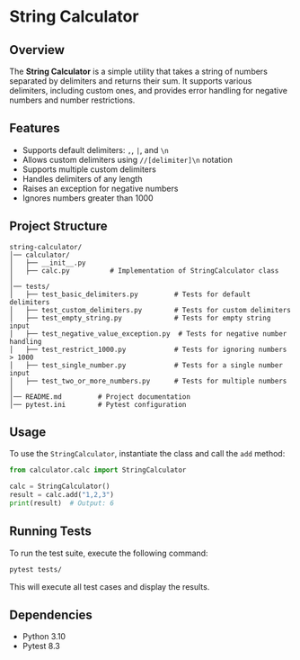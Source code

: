 # String Calculator

## Overview
The **String Calculator** is a simple utility that takes a string of numbers separated by delimiters and returns their sum. It supports various delimiters, including custom ones, and provides error handling for negative numbers and number restrictions.

## Features
- Supports default delimiters: `,`, `|`, and `\n`
- Allows custom delimiters using `//[delimiter]\n` notation
- Supports multiple custom delimiters
- Handles delimiters of any length
- Raises an exception for negative numbers
- Ignores numbers greater than 1000

## Project Structure
```
string-calculator/
│── calculator/
│   ├── __init__.py
│   ├── calc.py          # Implementation of StringCalculator class
│
│── tests/
│   ├── test_basic_delimiters.py         # Tests for default delimiters
│   ├── test_custom_delimiters.py        # Tests for custom delimiters
│   ├── test_empty_string.py             # Tests for empty string input
│   ├── test_negative_value_exception.py  # Tests for negative number handling
│   ├── test_restrict_1000.py            # Tests for ignoring numbers > 1000
│   ├── test_single_number.py            # Tests for a single number input
│   ├── test_two_or_more_numbers.py      # Tests for multiple numbers
│
│── README.md         # Project documentation
│── pytest.ini        # Pytest configuration
```

## Usage
To use the `StringCalculator`, instantiate the class and call the `add` method:
```python
from calculator.calc import StringCalculator

calc = StringCalculator()
result = calc.add("1,2,3")
print(result)  # Output: 6
```

## Running Tests
To run the test suite, execute the following command:
```sh
pytest tests/
```
This will execute all test cases and display the results.

## Dependencies
- Python 3.10
- Pytest 8.3


